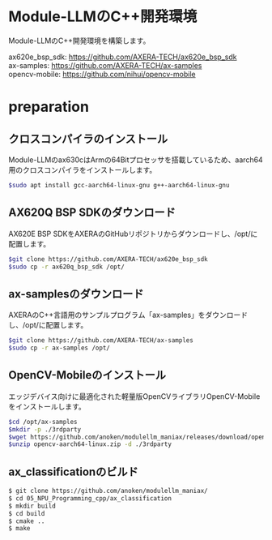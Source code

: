 # Module-LLMのC++開発環境
Module-LLMのC++開発環境を構築します。

ax620e_bsp_sdk: https://github.com/AXERA-TECH/ax620e_bsp_sdk<br>
ax-samples: https://github.com/AXERA-TECH/ax-samples<br>
opencv-mobile: https://github.com/nihui/opencv-mobile<br>


#  preparation
## クロスコンパイラのインストール

Module-LLMのax630cはArmの64Bitプロセッサを搭載しているため、aarch64用のクロスコンパイラをインストールします。

```bash
$sudo apt install gcc-aarch64-linux-gnu g++-aarch64-linux-gnu
```

## AX620Q BSP SDKのダウンロード

AX620E BSP SDKをAXERAのGitHubリポジトリからダウンロードし、/opt/に配置します。

```bash
$git clone https://github.com/AXERA-TECH/ax620e_bsp_sdk
$sudo cp -r ax620q_bsp_sdk /opt/
```

## ax-samplesのダウンロード

AXERAのC++言語用のサンプルプログラム「ax-samples」をダウンロードし、/opt/に配置します。

```bash
$git clone https://github.com/AXERA-TECH/ax-samples
$sudo cp -r ax-samples /opt/
```

## OpenCV-Mobileのインストール

エッジデバイス向けに最適化された軽量版OpenCVライブラリOpenCV-Mobileをインストールします。

```bash
$cd /opt/ax-samples
$mkdir -p ./3rdparty
$wget https://github.com/anoken/modulellm_maniax/releases/download/opencv_mobile/opencv-aarch64-linux.zip
$unzip opencv-aarch64-linux.zip -d ./3rdparty
```

## ax_classificationのビルド

```bash
$ git clone https://github.com/anoken/modulellm_maniax/
$ cd 05_NPU_Programming_cpp/ax_classification
$ mkdir build
$ cd build
$ cmake ..
$ make
```
